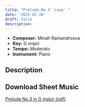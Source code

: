 ```yaml
---
title: "Prelude No.3 'Loop' "
date: '2025-02-26'
draft: false
description: 
---
```


- **Composer:** Minah Ramandrosoa
- **Key:** G major
- **Tempo:** Moderato
- **Instrument:** Piano

<!--more-->

## Description


 ## Download Sheet Music

[Prelude No.3 in G major (pdf)](/pdfs/Prelude%20No.3%20in%20Gmajor.pdf)